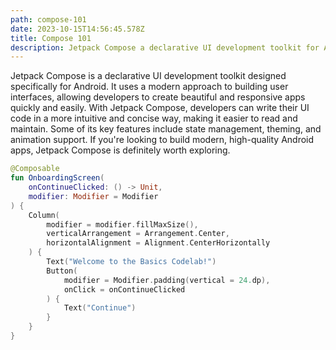 ```yaml
---
path: compose-101
date: 2023-10-15T14:56:45.578Z
title: Compose 101
description: Jetpack Compose a declarative UI development toolkit for Android.
---
```



Jetpack Compose is a declarative UI development toolkit designed specifically for Android. It uses a modern approach to building user interfaces, allowing developers to create beautiful and responsive apps quickly and easily. With Jetpack Compose, developers can write their UI code in a more intuitive and concise way, making it easier to read and maintain. Some of its key features include state management, theming, and animation support. If you're looking to build modern, high-quality Android apps, Jetpack Compose is definitely worth exploring.

```kotlin
@Composable
fun OnboardingScreen(
    onContinueClicked: () -> Unit,
    modifier: Modifier = Modifier
) {
    Column(
        modifier = modifier.fillMaxSize(),
        verticalArrangement = Arrangement.Center,
        horizontalAlignment = Alignment.CenterHorizontally
    ) {
        Text("Welcome to the Basics Codelab!")
        Button(
            modifier = Modifier.padding(vertical = 24.dp),
            onClick = onContinueClicked
        ) {
            Text("Continue")
        }
    }
}

```
